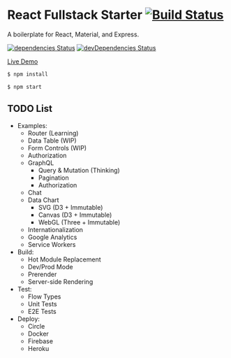 # React Fullstack Starter [![Build Status](https://circleci.com/gh/Shyam-Chen/React-Fullstack-Starter.png)](https://circleci.com/gh/Shyam-Chen/React-Fullstack-Starter)

A boilerplate for React, Material, and Express.

[![dependencies Status](https://david-dm.org/Shyam-Chen/React-Fullstack-Starter/status.svg)](https://david-dm.org/Shyam-Chen/React-Fullstack-Starter)
[![devDependencies Status](https://david-dm.org/Shyam-Chen/React-Fullstack-Starter/dev-status.svg)](https://david-dm.org/Shyam-Chen/React-Fullstack-Starter?type=dev)

[Live Demo](https://react-by-example.firebaseapp.com/)

```bash
$ npm install
```

```bash
$ npm start
```

## TODO List

* Examples:
  * Router (Learning)
  * Data Table (WIP)
  * Form Controls (WIP)
  * Authorization
  * GraphQL
    * Query & Mutation (Thinking)
    * Pagination
    * Authorization
  * Chat
  * Data Chart
    * SVG (D3 + Immutable)
    * Canvas (D3 + Immutable)
    * WebGL (Three + Immutable)
  * Internationalization
  * Google Analytics
  * Service Workers
* Build:
  * Hot Module Replacement
  * Dev/Prod Mode
  * Prerender
  * Server-side Rendering
* Test:
  * Flow Types
  * Unit Tests
  * E2E Tests
* Deploy:
  * Circle
  * Docker
  * Firebase
  * Heroku
